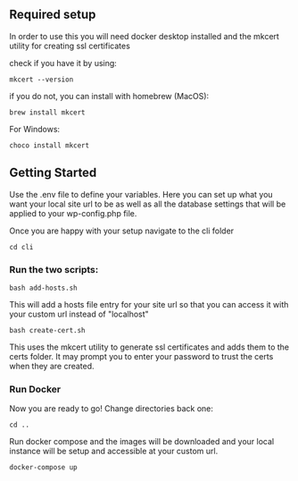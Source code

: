 ## Required setup

In order to use this you will need docker desktop installed and the mkcert utility for creating ssl certificates

check if you have it by using:

    mkcert --version

if you do not, you can install with homebrew (MacOS):

    brew install mkcert

For Windows:

    choco install mkcert

## Getting Started

Use the .env file to define your variables. Here you can set up what you want your local site url to be as well as all the database settings that will be applied to your wp-config.php file.

Once you are happy with your setup navigate to the cli folder

    cd cli

### Run the two scripts:

    bash add-hosts.sh

This will add a hosts file entry for your site url so that you can access it with your custom url instead of "localhost"

    bash create-cert.sh

This uses the mkcert utility to generate ssl certificates and adds them to the certs folder. It may prompt you to enter your password to trust the certs when they are created.

### Run Docker

Now you are ready to go! Change directories back one:

    cd ..

Run docker compose and the images will be downloaded and your local instance will be setup and accessible at your custom url.

    docker-compose up

